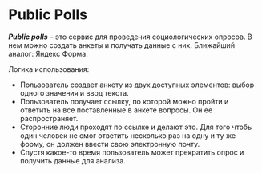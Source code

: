 # Public Polls

**_Public polls_** – это сервис для проведения социологических опросов. В нем можно создать анкеты и получать данные с них. Ближайший аналог: Яндекс Форма.

Логика использования:

- Пользователь создает анкету из двух доступных элементов: выбор одного значения и ввод текста.
- Пользователь получает ссылку, по которой можно пройти и ответить на все поставленные в анкете вопросы. Он ее распространяет.
- Сторонние люди проходят по ссылке и делают это. Для того чтобы один человек не смог ответить несколько раз на одну и ту же форму, он должен ввести свою электронную почту.
- Спустя какое-то время пользователь может прекратить опрос и получить данные для анализа.
